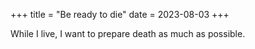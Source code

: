 +++
title = "Be ready to die"
date = 2023-08-03
+++

While I live, I want to prepare death as much as possible.